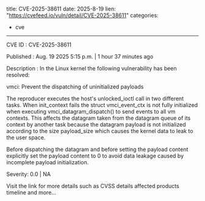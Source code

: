  
title: CVE-2025-38611
date: 2025-8-19
lien: "https://cvefeed.io/vuln/detail/CVE-2025-38611"
categories:
  - cve
---

CVE ID : CVE-2025-38611

Published :  Aug. 19
2025
5:15 p.m. | 1 hour
37 minutes ago

Description : In the Linux kernel
the following vulnerability has been resolved:

vmci: Prevent the dispatching of uninitialized payloads

The reproducer executes the host's unlocked_ioctl call in two different
tasks. When init_context fails
the struct vmci_event_ctx is not fully
initialized when executing vmci_datagram_dispatch() to send events to all
vm contexts. This affects the datagram taken from the datagram queue of
its context by another task
because the datagram payload is not initialized
according to the size payload_size
which causes the kernel data to leak
to the user space.

Before dispatching the datagram
and before setting the payload content
explicitly set the payload content to 0 to avoid data leakage caused by
incomplete payload initialization.

Severity: 0.0 | NA

Visit the link for more details
such as CVSS details
affected products
timeline
and more...
